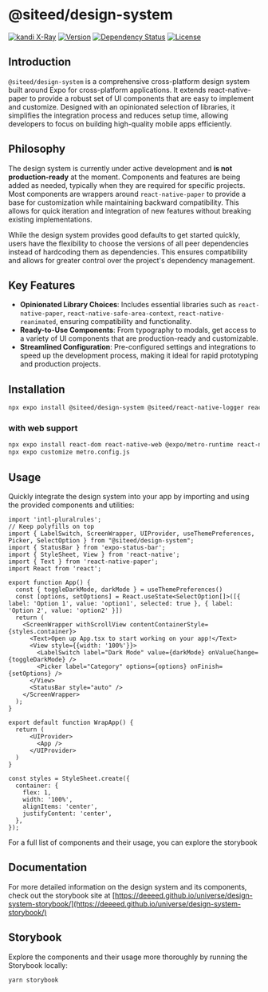 # @siteed/design-system
[![kandi X-Ray](https://kandi.openweaver.com/badges/xray.svg)](https://kandi.openweaver.com/typescript/siteed/design-system)
[![Version](https://img.shields.io/npm/v/@siteed/design-system.svg)](https://www.npmjs.com/package/@siteed/design-system)
[![Dependency Status](https://img.shields.io/npm/dt/@siteed/design-system.svg)](https://www.npmjs.com/package/@siteed/design-system)
[![License](https://img.shields.io/npm/l/@siteed/design-system.svg)](https://www.npmjs.com/package/@siteed/design-system)


## Introduction

`@siteed/design-system` is a comprehensive cross-platform design system built around Expo for cross-platform applications. It extends react-native-paper to provide a robust set of UI components that are easy to implement and customize. Designed with an opinionated selection of libraries, it simplifies the integration process and reduces setup time, allowing developers to focus on building high-quality mobile apps efficiently.

## Philosophy

The design system is currently under active development and **is not production-ready** at the moment. Components and features are being added as needed, typically when they are required for specific projects. Most components are wrappers around `react-native-paper` to provide a base for customization while maintaining backward compatibility. This allows for quick iteration and integration of new features without breaking existing implementations.

While the design system provides good defaults to get started quickly, users have the flexibility to choose the versions of all peer dependencies instead of hardcoding them as dependencies. This ensures compatibility and allows for greater control over the project's dependency management.

## Key Features

- **Opinionated Library Choices**: Includes essential libraries such as `react-native-paper`, `react-native-safe-area-context`, `react-native-reanimated`, ensuring compatibility and functionality.
- **Ready-to-Use Components**: From typography to modals, get access to a variety of UI components that are production-ready and customizable.
- **Streamlined Configuration**: Pre-configured settings and integrations to speed up the development process, making it ideal for rapid prototyping and production projects.

## Installation
```bash
npx expo install @siteed/design-system @siteed/react-native-logger react-native-paper react-native-safe-area-context @gorhom/bottom-sheet@5.0.0-alpha.11 react-native-gesture-handler @expo/vector-icons expo-localization react-native-reanimated react-native-screens react-native-vector-icons @react-navigation/native
```

### with web support
```bash
npx expo install react-dom react-native-web @expo/metro-runtime react-native-web
npx expo customize metro.config.js
```

## Usage

Quickly integrate the design system into your app by importing and using the provided components and utilities:

```tsx
import 'intl-pluralrules';
// Keep polyfills on top
import { LabelSwitch, ScreenWrapper, UIProvider, useThemePreferences, Picker, SelectOption } from "@siteed/design-system";
import { StatusBar } from 'expo-status-bar';
import { StyleSheet, View } from 'react-native';
import { Text } from 'react-native-paper';
import React from 'react';

export function App() {
  const { toggleDarkMode, darkMode } = useThemePreferences()
  const [options, setOptions] = React.useState<SelectOption[]>([{ label: 'Option 1', value: 'option1', selected: true }, { label: 'Option 2', value: 'option2' }])
  return (
    <ScreenWrapper withScrollView contentContainerStyle={styles.container}>
      <Text>Open up App.tsx to start working on your app!</Text>
      <View style={{width: '100%'}}>
        <LabelSwitch label="Dark Mode" value={darkMode} onValueChange={toggleDarkMode} />
        <Picker label="Category" options={options} onFinish={setOptions} />
      </View>
      <StatusBar style="auto" />
    </ScreenWrapper>
  );
}

export default function WrapApp() {
  return (
      <UIProvider>
        <App />
      </UIProvider>
  )
}

const styles = StyleSheet.create({
  container: {
    flex: 1,
    width: '100%',
    alignItems: 'center',
    justifyContent: 'center',
  },
});
```

For a full list of components and their usage, you can explore the storybook

## Documentation

For more detailed information on the design system and its components, check out the storybook site at [https://deeeed.github.io/universe/design-system-storybook/](https://deeeed.github.io/universe/design-system-storybook/)


## Storybook

Explore the components and their usage more thoroughly by running the Storybook locally:


```bash
yarn storybook
```

